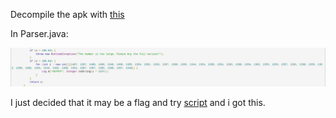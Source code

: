 Decompile the apk with [this](http://www.javadecompilers.com/)

In Parser.java:

![weird](screenshots/weird.png)

I just decided that it may be a flag and try [script](get_flag.py) and i got this.
